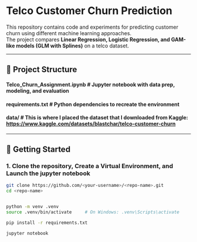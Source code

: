 
# Telco Customer Churn Prediction

This repository contains code and experiments for predicting customer churn using different machine learning approaches.  
The project compares **Linear Regression, Logistic Regression, and GAM-like models (GLM with Splines)** on a telco dataset.

---

## 📂 Project Structure

#### Telco_Churn_Assignment.ipynb # Jupyter notebook with data prep, modeling, and evaluation
#### requirements.txt # Python dependencies to recreate the environment
#### data/ # This is where I placed the dataset that I downloaded from Kaggle: https://www.kaggle.com/datasets/blastchar/telco-customer-churn


---

## 🚀 Getting Started

### 1. Clone the repository, Create a Virtual Environment, and Launch the jupyter notebook
```bash
git clone https://github.com/<your-username>/<repo-name>.git
cd <repo-name>


python -m venv .venv
source .venv/bin/activate     # On Windows: .venv\Scripts\activate

pip install -r requirements.txt

jupyter notebook

